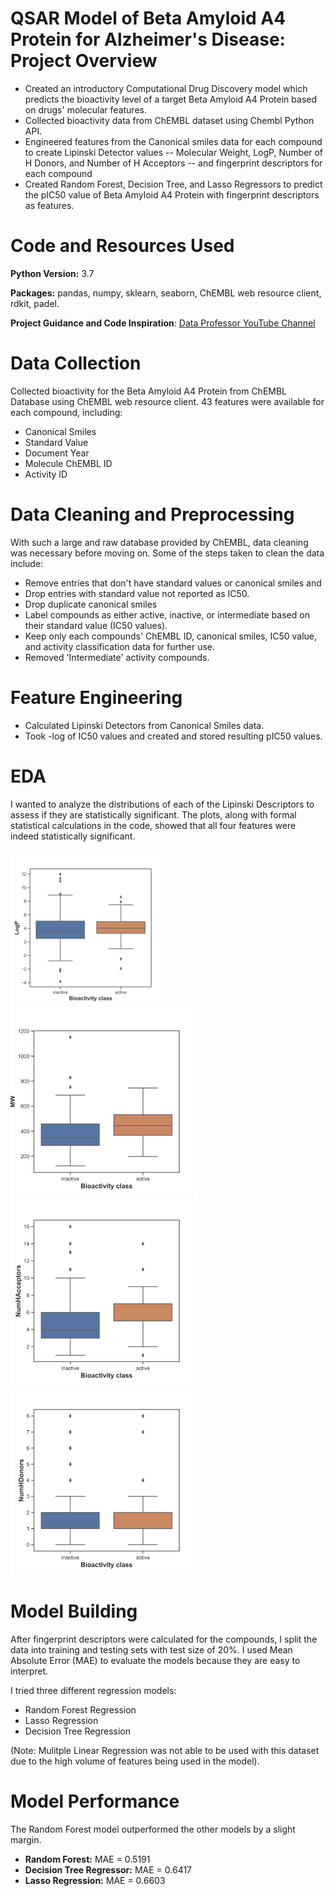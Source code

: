 # QSAR Model of Beta Amyloid A4 Protein for Alzheimer's Disease: Project Overview
* Created an introductory Computational Drug Discovery model which predicts the bioactivity level of a target Beta Amyloid A4 Protein based on drugs' molecular features.
* Collected bioactivity data from ChEMBL dataset using Chembl Python API.
* Engineered features from the Canonical smiles data for each compound to create Lipinski Detector values -- Molecular Weight, LogP, Number of H Donors, and Number of H Acceptors -- and fingerprint descriptors for each compound
* Created Random Forest, Decision Tree, and Lasso Regressors to predict the pIC50 value of Beta Amyloid A4 Protein with fingerprint descriptors as features. 


# Code and Resources Used
**Python Version:** 3.7

**Packages:** pandas, numpy, sklearn, seaborn, ChEMBL web resource client, rdkit, padel. 

**Project Guidance and Code Inspiration**: [Data Professor YouTube Channel](https://www.youtube.com/channel/UCV8e2g4IWQqK71bbzGDEI4Q)


# Data Collection
Collected bioactivity for the Beta Amyloid A4 Protein from ChEMBL Database using ChEMBL web resource client. 43 features were available for each compound, including: 
* Canonical Smiles
* Standard Value
* Document Year
* Molecule ChEMBL ID
* Activity ID


# Data Cleaning and Preprocessing
With such a large and raw database provided by ChEMBL, data cleaning was necessary before moving on. Some of the steps taken to clean the data include: 
* Remove entries that don't have standard values or canonical smiles and 
* Drop entries with standard value not reported as IC50. 
* Drop duplicate canonical smiles 
* Label compounds as either active, inactive, or intermediate based on their standard value (IC50 values). 
* Keep only each compounds' ChEMBL ID, canonical smiles, IC50 value, and activity classification data for further use. 
* Removed 'Intermediate' activity compounds. 


# Feature Engineering
* Calculated Lipinski Detectors from Canonical Smiles data. 
* Took -log of IC50 values and created and stored resulting pIC50 values. 

# EDA
I wanted to analyze the distributions of each of the Lipinski Descriptors to assess if they are statistically significant. The plots, along with formal statistical calculations in the code, showed that all four features were indeed statistically significant. 


<img src = "https://github.com/aditjain125/Comp-Drug-Discovery-Proj/blob/main/PNG%20Images/plot_LogP-1.png" width = "250">
<img src = "https://github.com/aditjain125/Comp-Drug-Discovery-Proj/blob/main/PNG%20Images/plot_MW-1.png" width = "300">
<img src = "https://github.com/aditjain125/Comp-Drug-Discovery-Proj/blob/main/PNG%20Images/plot_NumHAcceptors-1.png" width = "300">
<img src = "https://github.com/aditjain125/Comp-Drug-Discovery-Proj/blob/main/PNG%20Images/plot_NumHDonors-1.png" width = "300">


# Model Building
After fingerprint descriptors were calculated for the compounds, I split the data into training and testing sets with test size of 20%. I used Mean Absolute Error (MAE) to evaluate the models because they are easy to interpret.

I tried three different regression models: 
* Random Forest Regression
* Lasso Regression
* Decision Tree Regression

(Note: Mulitple Linear Regression was not able to be used with this dataset due to the high volume of features being used in the model). 

# Model Performance
The Random Forest model outperformed the other models by a slight margin. 
* **Random Forest:** MAE = 0.5191
* **Decision Tree Regressor:** MAE = 0.6417
* **Lasso Regression:** MAE = 0.6603
